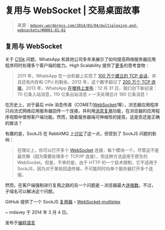 <!--yml

分类：未分类

日期：2024-05-18 05:53:38

-->

# 复用与 WebSocket | 交易桌面故事

> 来源：[`mdavey.wordpress.com/2014/03/04/multiplexing-and-websockets/#0001-01-01`](https://mdavey.wordpress.com/2014/03/04/multiplexing-and-websockets/#0001-01-01)

## 复用与 WebSocket

关于 [C10k](http://www.kegel.com/c10k.html) 问题，WhatsApp 和其他公司多年来展示了如何提高网络服务器应用程序同时处理多个客户端的能力。High Scalability 提供了[更多](http://highscalability.com/blog/2014/2/26/the-whatsapp-architecture-facebook-bought-for-19-billion.html)的思考食物：

> 2011 年，WhatsApp 在一台机器上实现了 [100 万个建立的 TCP 会话](http://blog.whatsapp.com/index.php/2011/09/one-million/)，并且还有内存和 CPU 的剩余。2012 年，这个数字超过了 [200 万个 TCP 连接](http://blog.whatsapp.com/index.php/2012/01/1-million-is-so-2011/)。2013 年，WhatsApp [在推特上发布](https://twitter.com/WhatsApp/status/286591302185938946)：12 月 31 日，我们创下新纪录：70 亿条入站消息，110 亿条出站消息 = 一天处理总计 180 亿条消息！

在历史上，对于最后 mile 消息传递（COMET/[WebSocket](http://chimera.labs.oreilly.com/books/1230000000545/ch17.html)/等），浏览器应用程序只向流式网络应用服务器回传一个连接，并利用[消息复用](http://chimera.labs.oreilly.com/books/1230000000545/ch17.html#_binary_framing_layer_2)功能，在浏览器的应用程序视图中使用客户端功能。然而，随着服务器端可伸缩性的提高，这是否还是正确的做法？

有趣的是，SockJS 在 RabbitMQ 上[讨论](https://www.rabbitmq.com/blog/2012/02/23/how-to-compose-apps-using-websockets/)了这一点，但受到了 SockJS 问题的影响：

> 在理论上，你可以打开多个 [WebSocket](http://blog.arungupta.me/2014/02/rest-vs-websocket-comparison-benchmarks/) 连接，每个模块一个。尽管这不是最优解（因为需要处理多个 TCP/IP 连接），但这种方法适用于原生的 WebSocket。但是，不幸的是，由于 HTTP 的一个技术限制，它不适用于 SockJS，因为对于某些回退传输，不可能同时向单个服务器打开多个连接。

然而，在客户端强制进行复用之路的另一个问题是 – 浏览器最大[连接数](http://docs.pushtechnology.com/docs/4.6.0/manual/html/clients/support/c_matrixSupportBrowser.html)。不过，子域名可以解决这个问题。

GitHub 提供了一个 SockJS [复用器](http://prezi.com/luc9sbry_xf5/multiplexing-in-websockets/) – [WebSocket-multiplex](https://github.com/sockjs/websocket-multiplex)

~ mdavey 于 2014 年 3 月 4 日。

发布于[编程语言](https://mdavey.wordpress.com/category/languages/)
